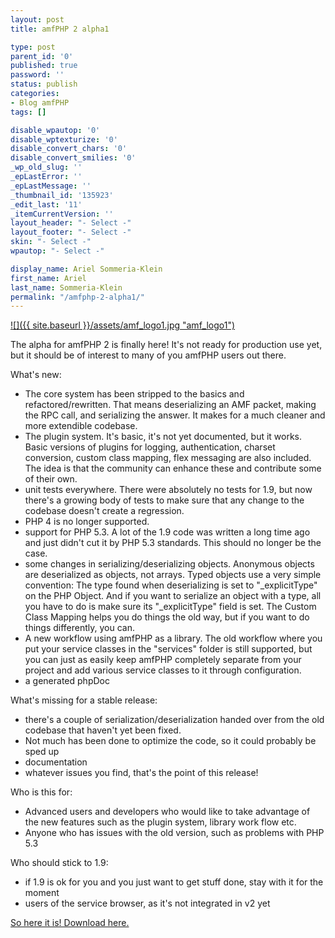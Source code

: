 ```yaml
---
layout: post
title: amfPHP 2 alpha1

type: post
parent_id: '0'
published: true
password: ''
status: publish
categories:
- Blog amfPHP
tags: []

disable_wpautop: '0'
disable_wptexturize: '0'
disable_convert_chars: '0'
disable_convert_smilies: '0'
_wp_old_slug: ''
_epLastError: ''
_epLastMessage: ''
_thumbnail_id: '135923'
_edit_last: '11'
_itemCurrentVersion: ''
layout_header: "- Select -"
layout_footer: "- Select -"
skin: "- Select -"
wpautop: "- Select -"

display_name: Ariel Sommeria-Klein
first_name: Ariel
last_name: Sommeria-Klein
permalink: "/amfphp-2-alpha1/"
---
```


[![]({{ site.baseurl }}/assets/amf_logo1.jpg "amf_logo1")](https://www.silexlabs.org/2011/02/amfphp-2-alpha1/amf_logo1/)

The alpha for amfPHP 2 is finally here! It's not ready for production use yet, but it should be of interest to many of you amfPHP users out there.

What's
new: 
*   The core system has been stripped to the basics and refactored/rewritten. That means deserializing an AMF packet, making the RPC call, and serializing the answer. It makes for a much cleaner and more extendible codebase.
*   The plugin system. It's basic, it's not yet documented, but it works. Basic versions of plugins for logging, authentication, charset conversion, custom class mapping, flex messaging are also included. The idea is that the community can enhance these and contribute some of their own.
*   unit tests everywhere. There were absolutely no tests for 1.9, but now there's a growing body of tests to make sure that any change to the codebase doesn't create a regression.
*   PHP 4 is no longer supported.
*   support for PHP 5.3. A lot of the 1.9 code was written a long time ago and just didn't cut it by PHP 5.3 standards. This should no longer be the case.
*   some changes in serializing/deserializing objects. Anonymous objects are deserialized as objects, not arrays. Typed objects use a very simple
convention: The type found when deserializing is set to "_explicitType" on the PHP Object. And if you want to serialize an object with a type, all you have to do is make sure its "_explicitType" field is set. The Custom Class Mapping helps you do things the old way, but if you want to do things differently, you can.
*   A new workflow using amfPHP as a library. The old workflow where you put your service classes in the "services" folder is still supported, but you can just as easily keep amfPHP completely separate from your project and add various service classes to it through configuration.
*   a generated phpDoc

What's missing for a stable
release: 
*   there's a couple of serialization/deserialization handed over from the old codebase that haven't yet been fixed.
*   Not much has been done to optimize the code, so it could probably be sped up
*   documentation
*   whatever issues you find, that's the point of this release!

Who is this
for: 
*   Advanced users and developers who would like to take advantage of the new features such as the plugin system, library work flow etc.
*   Anyone who has issues with the old version, such as problems with PHP 5.3

Who should stick to
1.9: 
*   if 1.9 is ok for you and you just want to get stuff done, stay with it for the moment
*   users of the service browser, as it's not integrated in v2 yet

[So here it is! Download here.](http://sourceforge.net/projects/amfphp/files/amfphp/amfPHP-2.0.alpha1.zip/download)